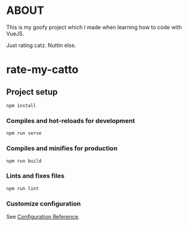 # ABOUT

This is my goofy project which I made when learning how to code with VueJS.

Just rating catz. Nuttin else.

# rate-my-catto

## Project setup
```
npm install
```

### Compiles and hot-reloads for development
```
npm run serve
```

### Compiles and minifies for production
```
npm run build
```

### Lints and fixes files
```
npm run lint
```

### Customize configuration
See [Configuration Reference](https://cli.vuejs.org/config/).
